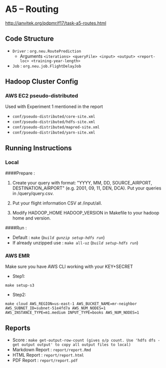 # A5 – Routing

http://janvitek.org/pdpmr/f17/task-a5-routes.html

## Code Structure

- `Driver`  : `org.neu.RoutePrediction`
  - Arguments `<iterations> <queryFile> <input> <output> <report-loc> <training-year-length>`
- `Job` :  `org.neu.job.FlightDelayJob`

## Hadoop Cluster Config
### AWS EC2 pseudo-distributed
Used with Experiment 1 mentioned in the report
- `conf/pseudo-distributed/core-site.xml`
- `conf/pseudo-distributed/hdfs-site.xml`
- `conf/pseudo-distributed/mapred-site.xml`
- `conf/pseudo-distributed/yarn-site.xml`


## Running Instructions

### Local

####Prepare : 

1) Create your query with format: "YYYY, MM, DD, SOURCE_AIRPORT, DESTINATION_AIRPORT" (e.g. 2001, 09, 11, DEN, DCA). Put your queries in /query/query.csv.

2) Put your flight information CSV at /input/all.

3) Modify HADOOP_HOME HADOOP_VERSION in Makefile to your hadoop home and version.

####Run : 

- Default : `make` (_`build gunzip setup-hdfs run`_)
- If already unzipped use : `make all-uz` (_`build setup-hdfs run`_)

### AWS EMR
Make sure you have AWS CLI working with your KEY+SECRET
- Step1: 
```
make setup-s3
```
- Step2: 
```
make cloud AWS_REGION=us-east-1 AWS_BUCKET_NAME=mr-neighbor AWS_SUBNET_ID=subnet-51e4fd7a AWS_NUM_NODES=1 AWS_INSTANCE_TYPE=m1.medium INPUT_TYPE=books AWS_NUM_NODES=1
```


## Reports
- Score : `make get-output-row-count (gives o/p count. Use 'hdfs dfs -get output output' to copy all output files to local)`
- Markdown Report : `report/report.Rmd`
- HTML Report : `report/report.html`
- PDF Report : `report/report.pdf`